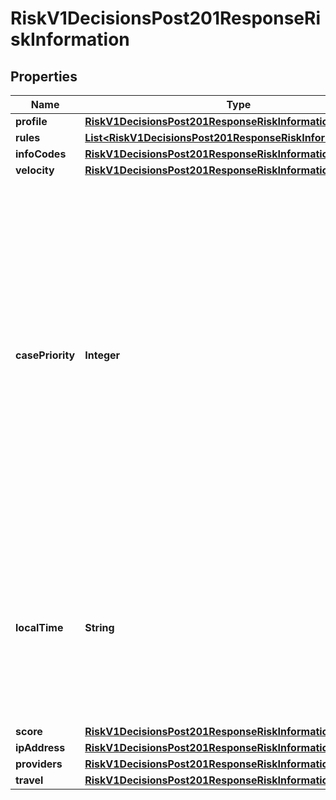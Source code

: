 
# RiskV1DecisionsPost201ResponseRiskInformation

## Properties
Name | Type | Description | Notes
------------ | ------------- | ------------- | -------------
**profile** | [**RiskV1DecisionsPost201ResponseRiskInformationProfile**](RiskV1DecisionsPost201ResponseRiskInformationProfile.md) |  |  [optional]
**rules** | [**List&lt;RiskV1DecisionsPost201ResponseRiskInformationRules&gt;**](RiskV1DecisionsPost201ResponseRiskInformationRules.md) |  |  [optional]
**infoCodes** | [**RiskV1DecisionsPost201ResponseRiskInformationInfoCodes**](RiskV1DecisionsPost201ResponseRiskInformationInfoCodes.md) |  |  [optional]
**velocity** | [**RiskV1DecisionsPost201ResponseRiskInformationVelocity**](RiskV1DecisionsPost201ResponseRiskInformationVelocity.md) |  |  [optional]
**casePriority** | **Integer** | You receive this field only if you subscribe to the Enhanced Case Management service. The priority level ranges from 1 (highest) to 5 (lowest); the default value is 3. If you do not assign a priority to your rules or to your profiles, the default value is given to the order.  For all possible values, see the &#x60;decision_case_priority&#x60; field description in the _Decision Manager Using the SCMP API Developer Guide_ on the [CyberSource Business Center.](https://ebc2.cybersource.com/ebc2/) Click **Decision Manager** &gt; **Documentation** &gt; **Guides** &gt; _Decision Manager Using the SCMP API Developer Guide_ (PDF link).  |  [optional]
**localTime** | **String** | The customer&#39;s local time (&#x60;hh:mm:ss&#x60;), which is calculated from the transaction request time and the customer&#39;s billing address.  For details, see the &#x60;score_time_local&#x60; field description in the _Decision Manager Using the SCMP API Developer Guide_ on the [CyberSource Business Center.](https://ebc2.cybersource.com/ebc2/)  |  [optional]
**score** | [**RiskV1DecisionsPost201ResponseRiskInformationScore**](RiskV1DecisionsPost201ResponseRiskInformationScore.md) |  |  [optional]
**ipAddress** | [**RiskV1DecisionsPost201ResponseRiskInformationIpAddress**](RiskV1DecisionsPost201ResponseRiskInformationIpAddress.md) |  |  [optional]
**providers** | [**RiskV1DecisionsPost201ResponseRiskInformationProviders**](RiskV1DecisionsPost201ResponseRiskInformationProviders.md) |  |  [optional]
**travel** | [**RiskV1DecisionsPost201ResponseRiskInformationTravel**](RiskV1DecisionsPost201ResponseRiskInformationTravel.md) |  |  [optional]



